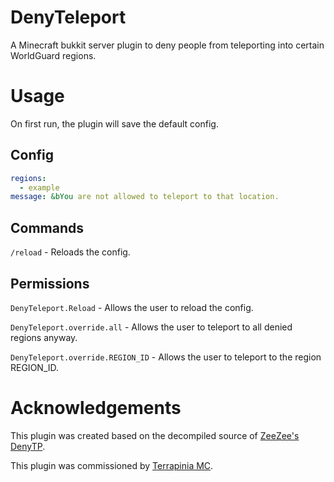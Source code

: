 # DenyTeleport
A Minecraft bukkit server plugin to deny people from teleporting into certain WorldGuard regions.

# Usage

On first run, the plugin will save the default config.

## Config

```yaml
regions:
  - example
message: &bYou are not allowed to teleport to that location.
```

## Commands

`/reload` - Reloads the config.

## Permissions

`DenyTeleport.Reload` - Allows the user to reload the config.

`DenyTeleport.override.all` - Allows the user to teleport to all denied regions anyway.

`DenyTeleport.override.REGION_ID` - Allows the user to teleport to the region REGION_ID.

# Acknowledgements

This plugin was created based on the decompiled source of [ZeeZee's DenyTP](http://www.spigotmc.org/resources/denytp.1660/).

This plugin was commissioned by [Terrapinia MC](http://terrapinia.net).
